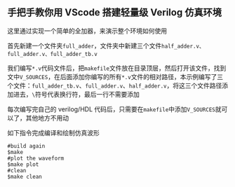 ## 手把手教你用 VScode 搭建轻量级 Verilog 仿真环境

这里通过实现一个简单的全加器，来演示整个环境如何使用

首先新建一个文件夹`full_adder`，文件夹中新建三个文件`half_adder.v、full_adder.v、full_adder_tb.v`

我们编写`*.v`代码文件后，把`makefile`文件放在目录顶层，然后打开该文件，找到文中`V_SOURCES`，在后面添加你编写的所有`*.v`文件的相对路径，本示例编写了三个文件：`full_adder_tb.v`、`full_adder.v`、`half_adder.v`，将这三个文件路径添加进去，`\`符号代表换行符，最后一行不需要添加

每次编写完自己的 verilog/HDL 代码后，只需要在`makefile`中添加`V_SOURCES`就可以了，其他地方不用动

如下指令完成编译和绘制仿真波形
```
#build again
$make
#plot the waveform
$make plot
#clean
$make clean
